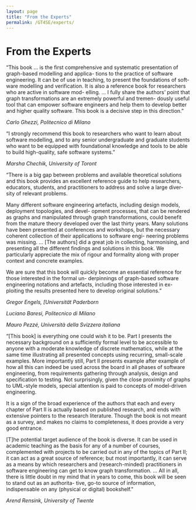 ```yaml
---
layout: page
title: "From the Experts"
permalink: /GT4SE/experts/
---
```


# From the Experts

“This book … is the first comprehensive and systematic presentation of graph-based modelling and applica- tions to the practice of software engineering. It can be of use in teaching, to present the foundations of soft- ware modelling and verification. It is also a reference book for researchers who are active in software mod- elling. … I fully share the authors’ point that graph transformations are an extremely powerful and tremen- dously useful tool that can empower software engineers and help them to develop better and higher quality software. This book is a decisive step in this direction.”

*Carlo Ghezzi, Politecnico di Milano*

“I strongly recommend this book to researchers who want to learn about software modelling, and to any senior undergraduate and graduate students who want to be equipped with foundational knowledge and tools to be able to build high-quality, safe software systems.”

*Marsha Chechik, University of Toront*

“There is a big gap between problems and available theoretical solutions and this book provides an excellent reference guide to help researchers, educators, students, and practitioners to address and solve a large diver- sity of relevant problems.

Many different software engineering artefacts, including design models, deployment topologies, and devel- opment processes, that can be rendered as graphs and manipulated through graph transformations, could benefit from the mature theory developed over the last thirty years. Many solutions have been presented at conferences and workshops, but the necessary coherent collection of their applications to software engi- neering problems was missing. … [The authors] did a great job in collecting, harmonising, and presenting all the different findings and solutions in this book. We particularly appreciate the mix of rigour and formality along with proper context and concrete examples.

We are sure that this book will quickly become an essential reference for those interested in the formal un- derpinnings of graph-based software engineering notations and artefacts, including those interested in ex- ploiting the results presented here to develop original solutions.”

*Gregor Engels, [Universität Paderborn*

*Luciano Baresi, Politecnico di Milano*

*Mauro Pezzé, Università della Svizzera italiana*

“[This book] is everything one could wish it to be. Part I presents the necessary background on a sufficiently formal level to be accessible to anyone with a moderate knowledge of discrete mathematics, while at the same time illustrating all presented concepts using recurring, small-scale examples. More importantly still, Part II presents example after example of how all this can indeed be used across the board in all phases of software engineering, from requirements gathering through analysis, design and specification to testing. Not surprisingly, given the close proximity of graphs to UML-style models, special attention is paid to concepts of model-driven engineering.

It is a sign of the broad experience of the authors that each and every chapter of Part II is actually based on published research, and ends with extensive pointers to the research literature. Though the book is not meant as a survey, and makes no claims to completeness, it does provide a very good entrance.

[T]he potential target audience of the book is diverse. It can be used in academic teaching as the basis for any of a number of courses, complemented with projects to be carried out in any of the topics of Part II; it can act as a great source of reference; but most importantly, it can serve as a means by which researchers and (research-minded) practitioners in software engineering can get to know graph transformation. … All in all, there is little doubt in my mind that in years to come, this book will be seen to stand out as an authorita- tive, go-to source of information, indispensable on any (physical or digital) bookshelf."

*Arend Rensink, University of Twente*
